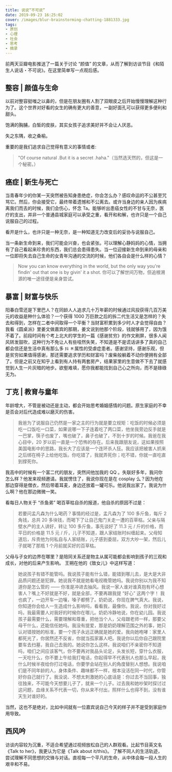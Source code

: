 ```yaml
---
title: 说说“不可说”
date: 2019-09-23 16:25:02
cover: /images/blur-brainstorming-chatting-1881333.jpg
tags:
- 原创
- 心理
- 社会
- 思考
- 摘录
---
```

前两天豆瓣电影推送了一篇关于讨论 “颜值” 的文章，从而了解到访谈节目《和陌生人说话・不可说》。在这里简单写一点观后感。

## 整容 | 颜值与生命

以前对整容挺嗤之以鼻的，但是在朋友圈有人割了双眼皮之后开始慢慢理解这种行为了。这个世界对好看的女生的确有更大的善意，一副好面孔可以获得更多便利和甜头。

饱满的胸脯，白皙的皮肤，其实女孩子追求美好并不会让人厌恶。

失之东隅，收之桑榆。

重要的是我们追求自己觉得有意义的事情或者:
>"Of course natural .But it is a secret .haha."（当然选天然的，但这是一个秘密。）

## 癌症 | 新生与死亡

当青春年少的你某一天突然被告知身患绝症，你会怎么办？感叹命运的不公甚至咒骂它。然后，你会接受它，最终带着遗憾和不公离去。或许当身边的亲人因为疾病离我们而去的时候，我们会伤心，怀念 Ta。能够听出患癌女性的不甘与无奈，医疗的支出，并非一个普通县城家庭可以承受之重，看开和和解，也许只是一个自己说服自己的过程。

看开是什么，也许只是一种无奈，是一种知道无力改变后的妥协与说服自己。

当一条新生命到来，我们可能会兴奋，也会紧张。可以理解心静妈妈的心情，当拥有了自己看起来珍贵的东西，我们总会患得患失。当一位迎接新生命到来的母亲和一位即将失去自己生命的女青年沟通的交流的时候，他们各自会是什么样的心情？

> Now you can know everything in the world, but the only way you're findin' out that one is by givin' it a shot. 
你可以了解世间万物，但追根溯源的唯一途径便是亲身尝试。

## 暴富 | 财富与快乐

阳春白雪还是下里巴人？在同龄人人追求几十万年薪的时候通过风投获得几百万美元的收益是种什么体验？一个获得 1000 万巨款之后的拆二代生活又是怎样的？失去和得到，怎样在二者中间取得一个平衡？当财富积累到多少时人才会觉得自由？我看《圆桌派》里姜文做嘉宾的那期，姜文说到他那个阶段，钱就够用了，因为饿不着了。前段时间有个考上北大的学生的一篇《感谢贫穷》的作文刷屏，很多人闻风转发鼓吹，这种行为不免让人有些哑然失笑，不知道是不是谎话讲多了真的自己都会信还是生活中真有那么多 `抖 M` 属性的受虐症患者。感谢坚持，感谢乐观，但是贫穷如果值得感谢，那还需要追求学历和财富吗？废柴般躺着不动你便拥有全部了。但是之前又在知乎上看到有人持有两套房产，结果家里的生意做不下去了就感觉到人生一片灰暗的地步。欲壑难填，愿你我都能找到自己心之所向，而不是碌碌无为。

## 丁克 | 教育与童年

年龄增大，不管是被动还是主动，都会开始思考婚姻感情的问题。原生家庭的不幸是否会对后代造成难以磨灭的伤害。

> 我爸为了说服自己仍然是一家之主的行为就是要立规矩：吃饭的时候必须是吃一口饭吃一口菜，如果说哪一下子连着吃了两口菜，他坐我旁边反手就是一巴掌，筷子也废了，嘴也破了，鼻子也破了，不到十岁的时候。我爸在我心目中，20 岁以前一直是一个恐怖的存在。后来我跟朋友说，这如果按照美国电影中的思路，我长大了应该是一个连环杀人狂。我应该把被害人抓来之后绑在椅子上给他吃饭。你吃错了，我就弄死你；吃不错，你就一直吃直到撑死你。

我高中的时候有一个富二代的朋友，突然间他加我的 QQ 。失联好多年，我问你怎么样？他发来视频邀请。我就愣住了，我说你现在是在 cosplay 么？因为他在那边穿得是僧衣，然后带着耳麦，身边还放着一罐可乐。他说我出家了。我说为什么啊？他在那边微微一笑。

看每日人物关于 “杀鱼弟” 喝百草枯自杀的报道，他自杀的原因不过是：

> 若要问孟凡森为什么喝药？事情的经过是，孟凡森为了 100 多斤鱼，每斤 2 角钱，总共 20 多块钱，而喝下了让自己鬼门关走一遭的百草枯。父亲与隔壁水产的主人讲好，转让 100 多斤鱼，事先谈好了 11.3 元 / 斤的价格，而平日的价格是 11.5 元 / 斤，儿子不知道，跟人家结账时纠缠起来。父母知道后，斥责他为何私自与人家结账，儿子感到委屈，双方大吵一架，然后儿子就喝了那瓶 1 个月前就买好的百草枯。

父母与子女的边界在哪里？是陪同关系还是物主从属可能都会影响到孩子的三观和成长，对他的后来产生影响。
王朔在他的《致女儿》中这样写道：
> 她说孩子有错不能管吗。我说孩子能有什么错，能错到哪儿去，是大是大非品质问题还是犯罪。她说我不就是她看电视晚管她吗。我说你别以为我不知道你是怎么管的 —— 你准是冲进去抽风。我说一家人谁对谁真抱有坏心想害人？嘴上不好就是不好，就是全部，不要再跟我提 “好心” 这两个字！
我也疯了，一边开车一边嚷，嗓子都劈了。奶奶说，你现在脾气真大。我说，你知道你会给人一生造成什么影响吗，看看我，最像你。我说，你对我好过吗，我最需要人对我好的时候你在哪儿。奶奶冷静地说，你在幼儿园。我说孩子最需要什么，需要理解和尊重，把他当个人，父母跟老师一样，那要父母干什么，还能信任她吗。我没有提爱，那是奶奶理解范围之外的事，她只认对错按她的标准，要一个孩子永远正确就是她的爱。我向她咆哮：家里人都死光了，你居然还不反省，你就当孤家寡人吧。我说你以后你自己跟院里要车去扫墓，我自己去我的。她说你怎么这样。我说咱们不亲密你不知道吗，咱们之间应该客气，你不要再对我品头论足，头发长短，穿什么衣服，一天吃什么，你不要上午给我打电话，你起得早不代表别人也那么早起，我什么时候半夜给你打过电话，你要学会站在别人的角度替别人想想。我说咱们是不同年龄的人，身体条件、趣味都不一样，根本没活在同一时代，你管好你自己就行了。我没说、不想太刺激她的心底话是：你过去不当回事，独往独来，不可能今天想要儿子了，就来一个儿子。过去我和她吵架时探讨过这问题，血缘关系不代表一切，你从来不付出，照样什么也得不到，没有谁天生对谁好的。

当然，这也不是绝对，比如中间就有一位嘉宾说自己今天的样子并不是受到家庭作用导致。

## 西风吟
访谈内容较为沉重，不适合希望通过视频放松自己的人群观看。比起节目英文名《Talk to her》，我更认为它是《Talk about it/this》。
了解不同人的生活轨迹，尝试理解不同思想的交锋与对话。直视每一个平凡的生命，从中体会每一段人生的艰辛和不易。
